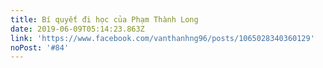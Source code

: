 ```yaml
---
title: Bí quyết đi học của Phạm Thành Long
date: 2019-06-09T05:14:23.863Z
link: 'https://www.facebook.com/vanthanhng96/posts/1065028340360129'
noPost: '#84'
---
```


